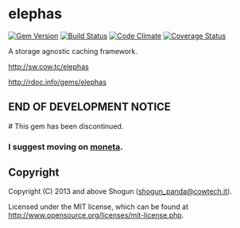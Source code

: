 # elephas

[![Gem Version](https://badge.fury.io/rb/elephas.png)](http://badge.fury.io/rb/elephas)
[![Build Status](https://secure.travis-ci.org/ShogunPanda/elephas.png?branch=master)](http://travis-ci.org/ShogunPanda/elephas)
[![Code Climate](https://codeclimate.com/github/ShogunPanda/elephas.png)](https://codeclimate.com/github/ShogunPanda/elephas)
[![Coverage Status](https://coveralls.io/repos/ShogunPanda/elephas/badge.png)](https://coveralls.io/r/ShogunPanda/elephas)

A storage agnostic caching framework.

http://sw.cow.tc/elephas

http://rdoc.info/gems/elephas

## END OF DEVELOPMENT NOTICE

# This gem has been discontinued.

### I suggest moving on [moneta](https://github.com/minad/moneta).

## Copyright

Copyright (C) 2013 and above Shogun (shogun_panda@cowtech.it).

Licensed under the MIT license, which can be found at http://www.opensource.org/licenses/mit-license.php.
